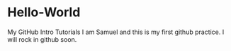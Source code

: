 # Hello-World
My GitHub Intro Tutorials
I am Samuel and this is my first github practice. I will rock in github soon.
